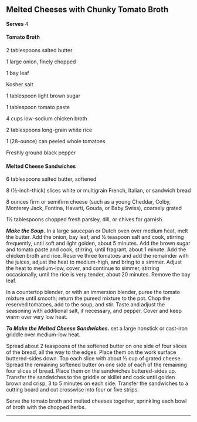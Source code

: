 ﻿## Melted Cheeses with Chunky Tomato Broth

**Serves** 4

#### Tomato Broth

2 tablespoons salted butter

1 large onion, finely chopped

1 bay leaf

Kosher salt

1 tablespoon light brown sugar

1 tablespoon tomato paste

4 cups low-sodium chicken broth

2 tablespoons long-grain white rice

1 (28-ounce) can peeled whole tomatoes

Freshly ground black pepper

#### Melted Cheese Sandwiches

6 tablespoons salted butter, softened

8 (½-inch-thick) slices white or multigrain French, Italian, or sandwich bread

8 ounces firm or semifirm cheese (such as a young Cheddar, Colby, Monterey Jack, Fontina, Havarti, Gouda, or Baby Swiss), coarsely grated

1½ tablespoons chopped fresh parsley, dill, or chives for garnish

***Make the Soup.*** In a large saucepan or Dutch oven over medium heat, melt the butter. Add the onion, bay leaf, and ½ teaspoon salt and cook, stirring frequently, until soft and light golden, about 5 minutes. Add the brown sugar and tomato paste and cook, stirring, until fragrant, about 1 minute. Add the chicken broth and rice. Reserve three tomatoes and add the remainder with the juices, adjust the heat to medium-high, and bring to a simmer. Adjust the heat to medium-low, cover, and continue to simmer, stirring occasionally, until the rice is very tender, about 20 minutes. Remove the bay leaf.

In a countertop blender, or with an immersion blender, puree the tomato mixture until smooth; return the pureed mixture to the pot. Chop the reserved tomatoes, add to the soup, and stir. Taste and adjust the seasoning with additional salt, if necessary, and pepper. Cover and keep warm over very low heat.

***To Make the Melted Cheese Sandwiches.*** set a large nonstick or cast-iron griddle over medium-low heat.

Spread about 2 teaspoons of the softened butter on one side of four slices of the bread, all the way to the edges. Place them on the work surface buttered-sides down. Top each slice with about ½ cup of grated cheese. Spread the remaining softened butter on one side of each of the remaining four slices of bread. Place them on the sandwiches buttered-sides up. Transfer the sandwiches to the griddle or skillet and cook until golden brown and crisp, 3 to 5 minutes on each side. Transfer the sandwiches to a cutting board and cut crosswise into four or five strips.

Serve the tomato broth and melted cheeses together, sprinkling each bowl of broth with the chopped herbs.

---

